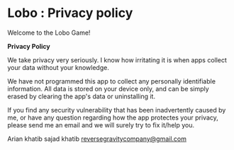 # Lobo : Privacy policy

Welcome to the Lobo Game!

**Privacy Policy**



We take privacy very seriously. I know how irritating it is when apps collect your data without your knowledge.

We have not programmed this app to collect any personally identifiable information. All data is stored on your device only, and can be simply erased by clearing the app's data or uninstalling it.

If you find any security vulnerability that has been inadvertently caused by me, or have any question regarding how the app protectes your privacy, please send me an email and we will surely try to fix it/help you.

Arian khatib
sajad khatib
reversegravitycompany@gmail.com
